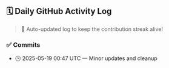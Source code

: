 ## 🗓️ Daily GitHub Activity Log

> 🤖 Auto-updated log to keep the contribution streak alive!

### ✅ Commits

- 🕒 2025-05-19 00:47 UTC — Minor updates and cleanup

